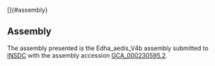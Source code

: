 []{#assembly}

Assembly
--------

The assembly presented is the Edha\_aedis\_V4b assembly submitted to
[INSDC](http://www.insdc.org) with the assembly accession
[GCA\_000230595.2](http://www.ebi.ac.uk/ena/data/view/GCA_000230595.2).
